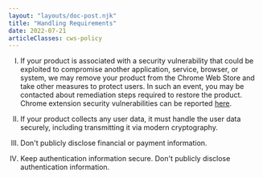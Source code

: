 ```yaml
---
layout: "layouts/doc-post.njk"
title: "Handling Requirements"
date: 2022-07-21
articleClasses: cws-policy
---
```


<!-- Atypical formatting is necessary to enable markdown formatting for LI contents -->
<ol type="I">
<li>

If your product is associated with a security vulnerability that could be exploited to compromise
another application, service, browser, or system, we may remove your product from the Chrome Web
Store and take other measures to protect users. In such an event, you may be contacted about
remediation steps required to restore the product. Chrome extension security vulnerabilities can be
reported [here][report].

</li>
<li>

If your product collects any user data, it must handle the user data securely, including
transmitting it via modern cryptography.

</li>
<li>

Don't publicly disclose financial or payment information.

</li>
<li>

Keep authentication information secure. Don't publicly disclose authentication information.

</li>
</ol>

[report]: https://www.google.com/about/appsecurity/ddprp/
